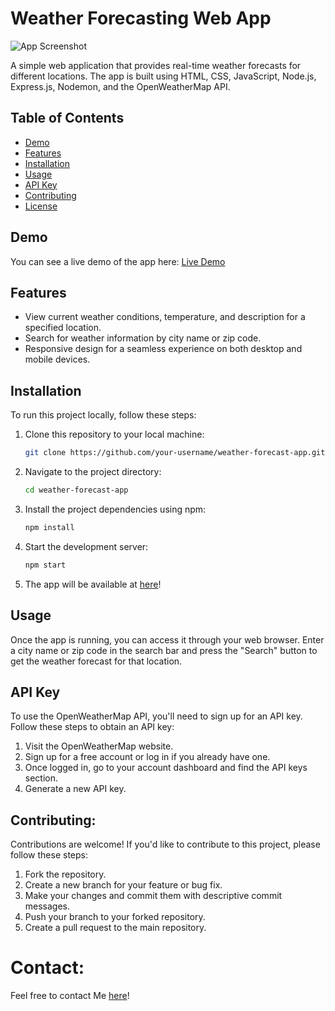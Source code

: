 # Weather Forecasting Web App

![App Screenshot](screenshot.png)

A simple web application that provides real-time weather forecasts for different locations. The app is built using HTML, CSS, JavaScript, Node.js, Express.js, Nodemon, and the OpenWeatherMap API.

## Table of Contents

- [Demo](#demo)
- [Features](#features)
- [Installation](#installation)
- [Usage](#usage)
- [API Key](#api-key)
- [Contributing](#contributing)
- [License](#license)

## Demo

You can see a live demo of the app here: [Live Demo](https://your-demo-url.com)

## Features

- View current weather conditions, temperature, and description for a specified location.
- Search for weather information by city name or zip code.
- Responsive design for a seamless experience on both desktop and mobile devices.

## Installation

To run this project locally, follow these steps:

1. Clone this repository to your local machine:

    ```bash
    git clone https://github.com/your-username/weather-forecast-app.git

2. Navigate to the project directory:

    ```bash
    cd weather-forecast-app

3. Install the project dependencies using npm:

    ```bash
    npm install

4. Start the development server:

    ```bash
    npm start

5. The app will be available  at [here](http://localhost:3000)!

## Usage

Once the app is running, you can access it through your web browser. Enter a city name or zip code in the search bar and press the "Search" button to get the weather forecast for that location.

## API Key
To use the OpenWeatherMap API, you'll need to sign up for an API key. Follow these steps to obtain an API key:
1. Visit the OpenWeatherMap website.
2. Sign up for a free account or log in if you already have one.
3. Once logged in, go to your account dashboard and find the API keys section.
4. Generate a new API key.

## Contributing:

Contributions are welcome! If you'd like to contribute to this project, please follow these steps:

1. Fork the repository.
2. Create a new branch for your feature or bug fix.
3. Make your changes and commit them with descriptive commit messages.
4. Push your branch to your forked repository.
5. Create a pull request to the main repository.

# Contact:
Feel free to contact Me [here](quicksilver92571331@gmail.com)!
